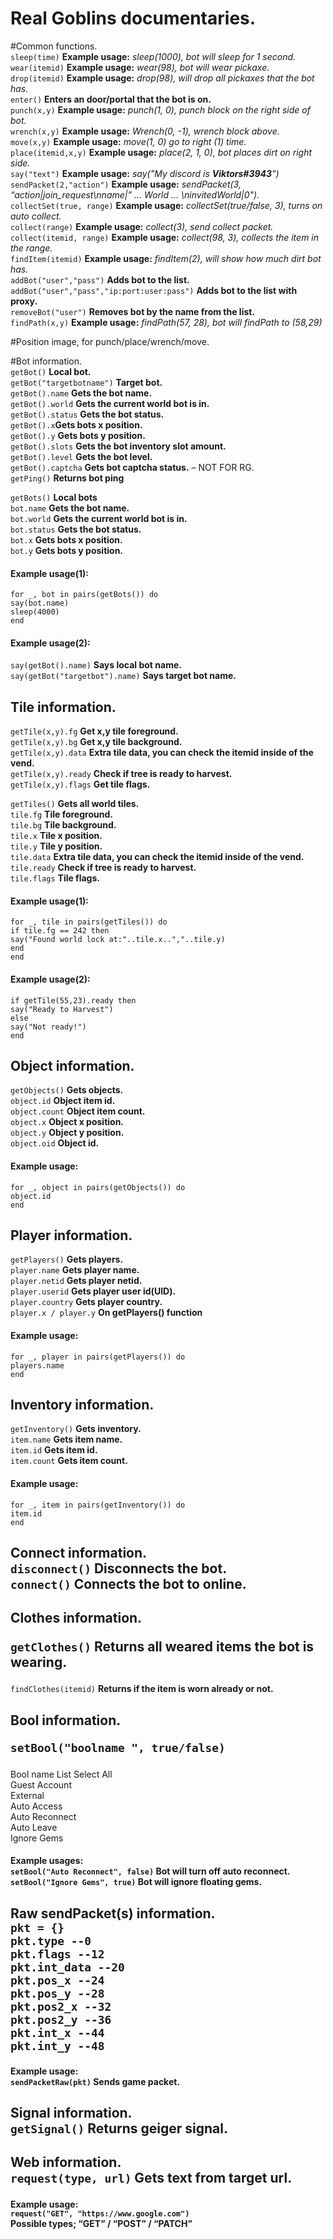 <h1 class="code-line" data-line-start=0 data-line-end=1 ><a id="Real_Goblins_documentaries_0"></a>Real Goblins documentaries.</h1>
<p class="has-line-data" data-line-start="2" data-line-end="21">#Common functions.<br>
<code>sleep(time)</code>  <strong>Example usage:</strong> <em>sleep(1000), bot will sleep for 1 second.</em><br>
<code>wear(itemid)</code>  <strong>Example usage:</strong> <em>wear(98), bot will wear pickaxe.</em><br>
<code>drop(itemid)</code> <strong>Example usage:</strong> <em>drop(98), will drop all pickaxes that the bot has.</em><br>
<code>enter()</code>  <strong>Enters an door/portal that the bot is on.</strong><br>
<code>punch(x,y)</code> <strong>Example usage:</strong> <em>punch(1, 0), punch block on the right side of bot.</em><br>
<code>wrench(x,y)</code> <strong>Example usage:</strong> <em>Wrench(0, -1), wrench block above.</em><br>
<code>move(x,y)</code> <strong>Example usage:</strong> <em>move(1, 0) go to right (1) time.</em><br>
<code>place(itemid,x,y)</code> <strong>Example usage:</strong> <em>place(2, 1, 0), bot places dirt on right side.</em><br>
<code>say(&quot;text&quot;)</code> <strong>Example usage:</strong> <em>say(&quot;My discord is <strong>Viktors#3943</strong>&quot;)</em><br>
<code>sendPacket(2,&quot;action&quot;)</code> <strong>Example usage:</strong> <em>sendPacket(3, “action|join_request\nname|” … World … \ninvitedWorld|0&quot;).</em><br>
<code>collectSet(true, range)</code>  <strong>Example usage:</strong> <em>collectSet(true/false, 3), turns on auto collect.</em><br>
<code>collect(range)</code>  <strong>Example usage:</strong> <em>collect(3), send collect packet.</em><br>
<code>collect(itemid, range)</code>  <strong>Example usage:</strong> <em>collect(98, 3), collects the item in the range.</em><br>
<code>findItem(itemid)</code> <strong>Example usage:</strong> <em>findItem(2), will show how much dirt bot has.</em><br>
<code>addBot(&quot;user&quot;,&quot;pass&quot;)</code> <strong>Adds bot to the list.</strong><br>
<code>addBot(&quot;user&quot;,&quot;pass&quot;,&quot;ip:port:user:pass&quot;)</code> <strong>Adds bot to the list with proxy.</strong><br>
<code>removeBot(&quot;user&quot;)</code> <strong>Removes bot by the name from the list.</strong><br>
<code>findPath(x,y)</code> <strong>Example usage:</strong> <em>findPath(57, 28), bot will findPath to (58,29)</em></p>
<p class="has-line-data" data-line-start="22" data-line-end="24">#Position image, for punch/place/wrench/move.<br>
<img src="https://cdn.discordapp.com/attachments/1009152912628404266/1120072679651819530/IMG_9451.png" alt=""></p>
<p class="has-line-data" data-line-start="25" data-line-end="37">#Bot information.<br>
<code>getBot()</code> <strong>Local bot.</strong><br>
<code>getBot(&quot;targetbotname&quot;)</code> <strong>Target bot.</strong><br>
<code>getBot().name</code> <strong>Gets the bot name.</strong><br>
<code>getBot().world</code> <strong>Gets the current world bot is in.</strong><br>
<code>getBot().status</code> <strong>Gets the bot status.</strong><br>
<code>getBot().x</code><strong>Gets bots x position.</strong><br>
<code>getBot().y</code> <strong>Gets bots y position.</strong><br>
<code>getBot().slots</code> <strong>Gets the bot inventory slot amount.</strong><br>
<code>getBot().level</code> <strong>Gets the bot level.</strong><br>
<code>getBot().captcha</code> <strong>Gets bot captcha status.</strong> – NOT FOR RG.<br>
<code>getPing()</code> <strong>Returns bot ping</strong></p>
<p class="has-line-data" data-line-start="38" data-line-end="44"><code>getBots()</code> <strong>Local bots</strong><br>
<code>bot.name</code>  <strong>Gets the bot name.</strong><br>
<code>bot.world</code> <strong>Gets the current world bot is in.</strong><br>
<code>bot.status</code> <strong>Gets the bot status.</strong><br>
<code>bot.x</code> <strong>Gets bots x position.</strong><br>
<code>bot.y</code> <strong>Gets bots y position.</strong></p>
<h4 class="has-line-data" data-line-start="45" data-line-end="46">Example usage(1):</h4>
<p class="has-line-data" data-line-start="47" data-line-end="51"><code>for _, bot in pairs(getBots()) do</code><br>
<code>say(bot.name)</code><br>
<code>sleep(4000)</code><br>
<code>end</code></p>
<h4 class="has-line-data" data-line-start="52" data-line-end="53">Example usage(2):</h4>
<p class="has-line-data" data-line-start="54" data-line-end="56"><code>say(getBot().name)</code> <strong>Says local bot name.</strong><br>
<code>say(getBot(&quot;targetbot&quot;).name)</code> <strong>Says target bot name.</strong></p>
<h2 class="code-line" data-line-start=57 data-line-end=58 ><a id="Tile_information_57"></a>Tile information.</h2>
<p class="has-line-data" data-line-start="59" data-line-end="64"><code>getTile(x,y).fg</code> <strong>Get x,y tile foreground.</strong><br>
<code>getTile(x,y).bg</code> <strong>Get x,y tile background.</strong><br>
<code>getTile(x,y).data</code> <strong>Extra tile data, you can check the itemid inside of the vend.</strong><br>
<code>getTile(x,y).ready</code> <strong>Check if tree is ready to harvest.</strong><br>
<code>getTile(x,y).flags</code> <strong>Get tile flags.</strong></p>
<p class="has-line-data" data-line-start="66" data-line-end="74"><code>getTiles()</code> <strong>Gets all world tiles.</strong><br>
<code>tile.fg</code> <strong>Tile foreground.</strong><br>
<code>tile.bg</code> <strong>Tile background.</strong><br>
<code>tile.x</code> <strong>Tile x position.</strong><br>
<code>tile.y</code> <strong>Tile y position.</strong><br>
<code>tile.data</code> <strong>Extra tile data, you can check the itemid inside of the vend.</strong><br>
<code>tile.ready</code> <strong>Check if tree is ready to harvest.</strong><br>
<code>tile.flags</code> <strong>Tile flags.</strong></p>
<h4 class="has-line-data" data-line-start="75" data-line-end="76">Example usage(1):</h4>
<p class="has-line-data" data-line-start="77" data-line-end="82"><code>for _, tile in pairs(getTiles()) do</code><br>
<code>if tile.fg == 242 then</code><br>
<code>say(&quot;Found world lock at:&quot;..tile.x..&quot;,&quot;..tile.y)</code><br>
<code>end</code><br>
<code>end</code></p>
<h4 class="has-line-data" data-line-start="83" data-line-end="84">Example usage(2):</h4>
<p class="has-line-data" data-line-start="85" data-line-end="90"><code>if getTile(55,23).ready then</code><br>
<code>say(&quot;Ready to Harvest&quot;)</code><br>
<code>else</code><br>
<code>say(&quot;Not ready!&quot;)</code><br>
<code>end</code></p>
<h2 class="has-line-data" data-line-start="91" data-line-end="92">Object information.</h2>
<p class="has-line-data" data-line-start="93" data-line-end="99"><code>getObjects()</code> <strong>Gets objects.</strong><br>
<code>object.id</code> <strong>Object item id.</strong><br>
<code>object.count</code> <strong>Object item count.</strong><br>
<code>object.x</code> <strong>Object x position.</strong><br>
<code>object.y</code> <strong>Object y position.</strong><br>
<code>object.oid</code> <strong>Object id.</strong></p>
<h4 class="has-line-data" data-line-start="100" data-line-end="101">Example usage:</h4>
<p class="has-line-data" data-line-start="102" data-line-end="105"><code>for _, object in pairs(getObjects()) do</code><br>
<code>object.id</code><br>
<code>end</code></p>
<h2 class="has-line-data" data-line-start="106" data-line-end="107">Player information.</h2>
<p class="has-line-data" data-line-start="108" data-line-end="114"><code>getPlayers()</code> <strong>Gets players.</strong><br>
<code>player.name</code> <strong>Gets player name.</strong><br>
<code>player.netid</code> <strong>Gets player netid.</strong><br>
<code>player.userid</code> <strong>Gets player user id(UID).</strong><br>
<code>player.country</code> <strong>Gets player country.</strong><br>
<code>player.x / player.y</code> <strong>On getPlayers() function</strong></p>
<h4 class="has-line-data" data-line-start="115" data-line-end="116">Example usage:</h4>
<p class="has-line-data" data-line-start="117" data-line-end="120"><code>for _, player in pairs(getPlayers()) do</code><br>
<code>players.name</code><br>
<code>end</code></p>
<h2 class="has-line-data" data-line-start="121" data-line-end="122">Inventory information.</h2>
<p class="has-line-data" data-line-start="123" data-line-end="127"><code>getInventory()</code> <strong>Gets inventory.</strong><br>
<code>item.name</code> <strong>Gets item name.</strong><br>
<code>item.id</code> <strong>Gets item id.</strong><br>
<code>item.count</code> <strong>Gets item count.</strong></p>
<h4 class="has-line-data" data-line-start="128" data-line-end="129">Example usage:</h4>
<p class="has-line-data" data-line-start="130" data-line-end="133"><code>for _, item in pairs(getInventory()) do</code><br>
<code>item.id</code><br>
<code>end</code></p>
<h2 class="has-line-data" data-line-start="134" data-line-end="137">Connect information.<br>
<code>disconnect()</code> <strong>Disconnects the bot.</strong><br>
<code>connect()</code> <strong>Connects the bot to online.</strong></p>
<h2 class="has-line-data" data-line-start="138" data-line-end="139">Clothes information.<br>
<p class="has-line-data" data-line-start="140" data-line-end="142"><code>getClothes()</code> <strong>Returns all weared items the bot is wearing.</strong></h2>
<code>findClothes(itemid)</code> <strong>Returns if the item is worn already or not.</strong></p>
<h2 class="has-line-data" data-line-start="143" data-line-end="144">Bool information.</p>
<p class="has-line-data" data-line-start="145" data-line-end="154"><code>setBool(&quot;boolname &quot;, true/false)</code><br>
<h3></h3>Bool name List</h3>
Select All<br>
Guest Account<br>
External<br>
Auto Access<br>
Auto Reconnect<br>
Auto Leave<br>
Ignore Gems</p>
<h4 class="has-line-data" data-line-start="155" data-line-end="158">Example usages:<br>
<code>setBool(&quot;Auto Reconnect&quot;, false)</code> <strong>Bot will turn off auto reconnect.</strong><br>
<code>setBool(&quot;Ignore Gems&quot;, true)</code> <strong>Bot will ignore floating gems.</strong></p>
<h2 class="has-line-data" data-line-start="159" data-line-end="170">Raw sendPacket(s) information.<br>
<code>pkt = {}</code><br>
<code>pkt.type --0</code><br>
<code>pkt.flags --12</code><br>
<code>pkt.int_data --20</code><br>
<code>pkt.pos_x --24</code><br>
<code>pkt.pos_y --28</code><br>
<code>pkt.pos2_x --32</code><br>
<code>pkt.pos2_y --36</code><br>
<code>pkt.int_x --44</code><br>
<code>pkt.int_y --48</code></p>
<h4 class="has-line-data" data-line-start="171" data-line-end="173">Example usage:<br>
<code>sendPacketRaw(pkt)</code>  <strong>Sends game packet.</strong></p>
<h2 class="has-line-data" data-line-start="174" data-line-end="176">Signal information.<br>
<code>getSignal()</code> <strong>Returns geiger signal.</strong></p>
<h2 class="has-line-data" data-line-start="177" data-line-end="179">Web information.<br>
<code>request(type, url)</code> <strong>Gets text from target url.</strong></p>
<h4 class="has-line-data" data-line-start="180" data-line-end="183">Example usage:<br>
<code>request(&quot;GET&quot;, &quot;https://www.google.com&quot;)</code><br>
<strong>Possible types; “GET” / “POST” / “PATCH”</strong></p>
